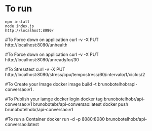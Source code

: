 # To run
    npm install
    node index.js
    http://localhost:8080/

#To Force down on application
    curl -v -X PUT http://localhost:8080/unhealth

#To Force down on application
    curl -v -X PUT http://localhost:8080/unreadyfor/30

#To Stresstest
    curl -v -X PUT http://localhost:8080/stress/cpu/tempostress/60/intervalo/1/ciclos/2

#To Create your Image
    docker image build -t brunobotelhobrapi-conversao:v1 .

#To Publish your iamge
    docker login
    docker tag brunobotelhobr/api-conversao:v1 brunobotebr/api-conversao:latest
    docker push  brunobotelhobr/api-conversao:v1

#To run a Container
    docker run -d -p 8080:8080 brunobotelhobr/api-conversao:latest